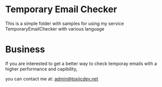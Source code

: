 # Temporary Email Checker

This is a simple folder with samples for using my service TemporaryEmailChecker with various language

# Business

If you are interested to get a better way to check temporay emails with a higher performance and capibility,

you can contact me at: admin@toxiicdev.net